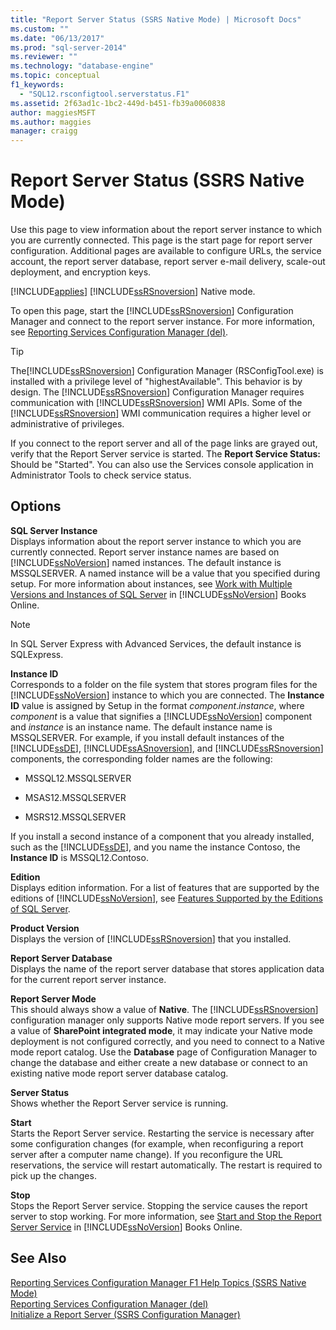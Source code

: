 ```yaml
---
title: "Report Server Status (SSRS Native Mode) | Microsoft Docs"
ms.custom: ""
ms.date: "06/13/2017"
ms.prod: "sql-server-2014"
ms.reviewer: ""
ms.technology: "database-engine"
ms.topic: conceptual
f1_keywords: 
  - "SQL12.rsconfigtool.serverstatus.F1"
ms.assetid: 2f63ad1c-1bc2-449d-b451-fb39a0060838
author: maggiesMSFT 
ms.author: maggies
manager: craigg
---
```

# Report Server Status (SSRS Native Mode)
  Use this page to view information about the report server instance to which you are currently connected. This page is the start page for report server configuration. Additional pages are available to configure URLs, the service account, the report server database, report server e-mail delivery, scale-out deployment, and encryption keys.  
  
 [!INCLUDE[applies](../../includes/applies-md.md)] [!INCLUDE[ssRSnoversion](../../includes/ssrsnoversion-md.md)] Native mode.  
  
 To open this page, start the [!INCLUDE[ssRSnoversion](../../includes/ssrsnoversion-md.md)] Configuration Manager and connect to the report server instance. For more information, see [Reporting Services Configuration Manager &#40;del&#41;](reporting-services-configuration-manager-native-mode.md).  
  
> [!TIP]  
>  The[!INCLUDE[ssRSnoversion](../../includes/ssrsnoversion-md.md)] Configuration Manager (RSConfigTool.exe) is installed with a privilege level of "highestAvailable". This behavior is by design. The [!INCLUDE[ssRSnoversion](../../includes/ssrsnoversion-md.md)] Configuration Manager requires communication with [!INCLUDE[ssRSnoversion](../../includes/ssrsnoversion-md.md)] WMI APIs. Some of the [!INCLUDE[ssRSnoversion](../../includes/ssrsnoversion-md.md)] WMI communication requires a higher level or administrative of privileges.  
  
 If you connect to the report server and all of the page links are grayed out, verify that the Report Server service is started. The **Report Service Status:** Should be "Started". You can also use the Services console application in Administrator Tools to check service status.  
  
## Options  
 **SQL Server Instance**  
 Displays information about the report server instance to which you are currently connected. Report server instance names are based on [!INCLUDE[ssNoVersion](../../includes/ssnoversion-md.md)] named instances. The default instance is MSSQLSERVER. A named instance will be a value that you specified during setup. For more information about instances, see [Work with Multiple Versions and Instances of SQL Server](../../../2014/sql-server/install/work-with-multiple-versions-and-instances-of-sql-server.md) in [!INCLUDE[ssNoVersion](../../includes/ssnoversion-md.md)] Books Online.  
  
> [!NOTE]  
>  In SQL Server Express with Advanced Services, the default instance is SQLExpress.  
  
 **Instance ID**  
 Corresponds to a folder on the file system that stores program files for the [!INCLUDE[ssNoVersion](../../includes/ssnoversion-md.md)] instance to which you are connected. The **Instance ID** value is assigned by Setup in the format *component*.*instance*, where *component* is a value that signifies a [!INCLUDE[ssNoVersion](../../includes/ssnoversion-md.md)] component and *instance* is an instance name. The default instance name is MSSQLSERVER. For example, if you install default instances of the [!INCLUDE[ssDE](../../includes/ssde-md.md)], [!INCLUDE[ssASnoversion](../../includes/ssasnoversion-md.md)], and [!INCLUDE[ssRSnoversion](../../includes/ssrsnoversion-md.md)] components, the corresponding folder names are the following:  
  
-   MSSQL12.MSSQLSERVER  
  
-   MSAS12.MSSQLSERVER  
  
-   MSRS12.MSSQLSERVER  
  
 If you install a second instance of a component that you already installed, such as the [!INCLUDE[ssDE](../../includes/ssde-md.md)], and you name the instance Contoso, the **Instance ID** is MSSQL12.Contoso.  
  
 **Edition**  
 Displays edition information. For a list of features that are supported by the editions of [!INCLUDE[ssNoVersion](../../includes/ssnoversion-md.md)], see [Features Supported by the Editions of SQL Server](https://go.microsoft.com/fwlink/?linkid=232473).  
  
 **Product Version**  
 Displays the version of [!INCLUDE[ssRSnoversion](../../includes/ssrsnoversion-md.md)] that you installed.  
  
 **Report Server Database**  
 Displays the name of the report server database that stores application data for the current report server instance.  
  
 **Report Server Mode**  
 This should always show a value of **Native**. The [!INCLUDE[ssRSnoversion](../../includes/ssrsnoversion-md.md)] configuration manager only supports Native mode report servers. If you see a value of **SharePoint integrated mode**, it may indicate your Native mode deployment is not configured correctly, and you need to connect to a Native mode report catalog. Use the **Database** page of Configuration Manager to change the database and either create a new database or connect to an existing native mode report server database catalog.  
  
 **Server Status**  
 Shows whether the Report Server service is running.  
  
 **Start**  
 Starts the Report Server service. Restarting the service is necessary after some configuration changes (for example, when reconfiguring a report server after a computer name change). If you reconfigure the URL reservations, the service will restart automatically. The restart is required to pick up the changes.  
  
 **Stop**  
 Stops the Report Server service. Stopping the service causes the report server to stop working. For more information, see [Start and Stop the Report Server Service](../../reporting-services/report-server/start-and-stop-the-report-server-service.md) in [!INCLUDE[ssNoVersion](../../includes/ssnoversion-md.md)] Books Online.  
  
## See Also  
 [Reporting Services Configuration Manager F1 Help Topics &#40;SSRS Native Mode&#41;](../../../2014/sql-server/install/reporting-services-configuration-manager-f1-help-topics-ssrs-native-mode.md)   
 [Reporting Services Configuration Manager &#40;del&#41;](/sql/sql-server/install/reporting-services-configuration-manager-native-mode)   
 [Initialize a Report Server &#40;SSRS Configuration Manager&#41;](../../reporting-services/install-windows/ssrs-encryption-keys-initialize-a-report-server.md)  
  
  
